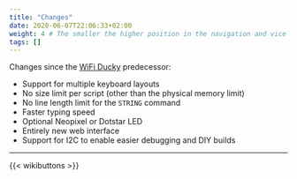 ```yaml
---
title: "Changes"
date: 2020-06-07T22:06:33+02:00
weight: 4 # The smaller the higher position in the navigation and vice versa
tags: []
---
```


Changes since the [WiFi Ducky](https://github.com/spacehuhn/wifi_ducky/) predecessor:
* Support for multiple keyboard layouts
* No size limit per script (other than the physical memory limit)
* No line length limit for the `STRING` command
* Faster typing speed
* Optional Neopixel or Dotstar LED
* Entirely new web interface
* Support for I2C to enable easier debugging and DIY builds

---

{{< wikibuttons >}}